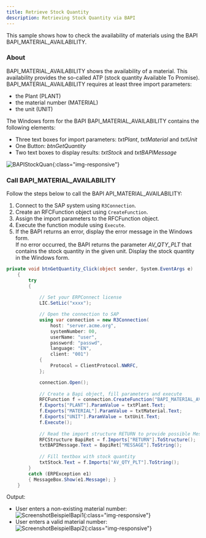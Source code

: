 ```yaml
---
title: Retrieve Stock Quantity
description: Retrieving Stock Quantity via BAPI
---
```


This sample shows how to check the availability of materials using the BAPI BAPI_MATERIAL_AVAILABILITY.

### About

BAPI_MATERIAL_AVAILABILITY shows the availability of a material. 
This availability provides the so-called ATP (stock quantity Available To Promise). 
BAPI_MATERIAL_AVAILABILITY requires at least three import parameters: 

- the Plant (PLANT)
- the material number (MATERIAL) 
- the unit (UNIT) 

The Windows form for the BAPI BAPI_MATERIAL_AVAILABILITY contains the following elements:

- Three text boxes for import parameters: *txtPlant*, *txtMaterial* and *txtUnit* 
- One Button: *btnGetQuantity* 
- Two text boxes to display results: *txtStock* and *txtBAPIMessage*

![BAPIStockQuan]( site:assets/images/erpconnect/samples/BAPIStockQuant.jpg){:class="img-responsive"}

### Call BAPI_MATERIAL_AVAILABILITY

Follow the steps below to call the BAPI API_MATERIAL_AVAILABILITY:

1. Connect to the SAP system using `R3Connection`.
2. Create an RFCFunction object using `CreateFunction`.
3. Assign the import parameters to the RFCFunction object.
4. Execute the function module using `Execute`.
5. If the BAPI returns an error, display the error message in the Windows form. <br>
If no error occurred, the BAPI returns the parameter *AV_QTY_PLT* that contains the stock quantity in the given unit. 
Display the stock quantity in the Windows form.

```csharp linenums="1" title="BAPI_MATERIAL_AVAILABILITY"
private void btnGetQuantity_Click(object sender, System.EventArgs e)
    {
        try
        {
        
            // Set your ERPConnect license
            LIC.SetLic("xxxx");

            // Open the connection to SAP
            using var connection = new R3Connection(
                host: "server.acme.org",
                systemNumber: 00,
                userName: "user",
                password: "passwd",
                language: "EN",
                client: "001")
            {
                Protocol = ClientProtocol.NWRFC,
            };

            connection.Open();
                
            // Create a Bapi object, fill parameters and execute
            RFCFunction f = connection.CreateFunction("BAPI_MATERIAL_AVAILABILITY");
            f.Exports["PLANT"].ParamValue = txtPlant.Text;
            f.Exports["MATERIAL"].ParamValue = txtMaterial.Text;
            f.Exports["UNIT"].ParamValue = txtUnit.Text;
            f.Execute();
  
            // Read the import structure RETURN to provide possible Messages
            RFCStructure BapiRet = f.Imports["RETURN"].ToStructure();
            txtBAPIMessage.Text = BapiRet["MESSAGE"].ToString();
  
            // Fill textbox with stock quantity
            txtStock.Text = f.Imports["AV_QTY_PLT"].ToString();
        }
        catch (ERPException e1)
        { MessageBox.Show(e1.Message); }
    }
```

Output:

- User enters a non-existing material number:<br>
![ScreenshotBeispielBapi1]( site:assets/images/erpconnect/samples/ScreenshotBeispielBapi01.jpg){:class="img-responsive"}
- User enters a valid material number:<br>
![ScreenshotBeispielBapi2]( site:assets/images/erpconnect/samples/ScreenshotBeispielBapi02.jpg){:class="img-responsive"}
